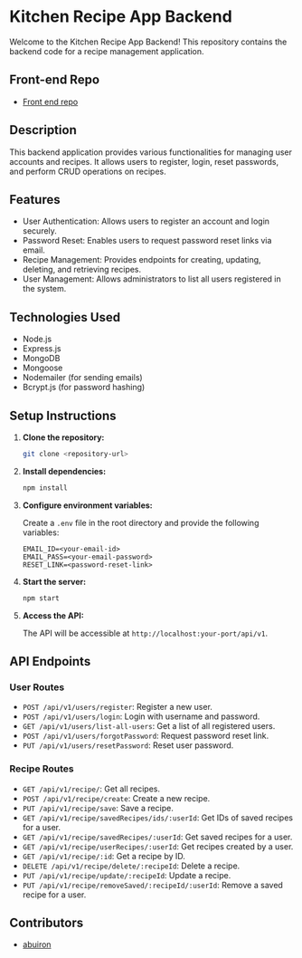 # Kitchen Recipe App Backend

Welcome to the Kitchen Recipe App Backend! This repository contains the backend code for a recipe management application.

## Front-end Repo
 - [Front end repo](https://github.com/abuiron/)

## Description

This backend application provides various functionalities for managing user accounts and recipes. It allows users to register, login, reset passwords, and perform CRUD operations on recipes.

## Features

- User Authentication: Allows users to register an account and login securely.
- Password Reset: Enables users to request password reset links via email.
- Recipe Management: Provides endpoints for creating, updating, deleting, and retrieving recipes.
- User Management: Allows administrators to list all users registered in the system.

## Technologies Used

- Node.js
- Express.js
- MongoDB
- Mongoose
- Nodemailer (for sending emails)
- Bcrypt.js (for password hashing)

## Setup Instructions

1. **Clone the repository:**
    ```bash
    git clone <repository-url>
    ```

2. **Install dependencies:**
    ```bash
    npm install
    ```

3. **Configure environment variables:**

    Create a `.env` file in the root directory and provide the following variables:

    ```
    EMAIL_ID=<your-email-id>
    EMAIL_PASS=<your-email-password>
    RESET_LINK=<password-reset-link>
    ```

4. **Start the server:**
    ```bash
    npm start
    ```

5. **Access the API:**

    The API will be accessible at `http://localhost:your-port/api/v1`.

## API Endpoints

### User Routes

- `POST /api/v1/users/register`: Register a new user.
- `POST /api/v1/users/login`: Login with username and password.
- `GET /api/v1/users/list-all-users`: Get a list of all registered users.
- `POST /api/v1/users/forgotPassword`: Request password reset link.
- `PUT /api/v1/users/resetPassword`: Reset user password.

### Recipe Routes

- `GET /api/v1/recipe/`: Get all recipes.
- `POST /api/v1/recipe/create`: Create a new recipe.
- `PUT /api/v1/recipe/save`: Save a recipe.
- `GET /api/v1/recipe/savedRecipes/ids/:userId`: Get IDs of saved recipes for a user.
- `GET /api/v1/recipe/savedRecipes/:userId`: Get saved recipes for a user.
- `GET /api/v1/recipe/userRecipes/:userId`: Get recipes created by a user.
- `GET /api/v1/recipe/:id`: Get a recipe by ID.
- `DELETE /api/v1/recipe/delete/:recipeId`: Delete a recipe.
- `PUT /api/v1/recipe/update/:recipeId`: Update a recipe.
- `PUT /api/v1/recipe/removeSaved/:recipeId/:userId`: Remove a saved recipe for a user.

## Contributors

- [abuiron](https://github.com/abuiron)

